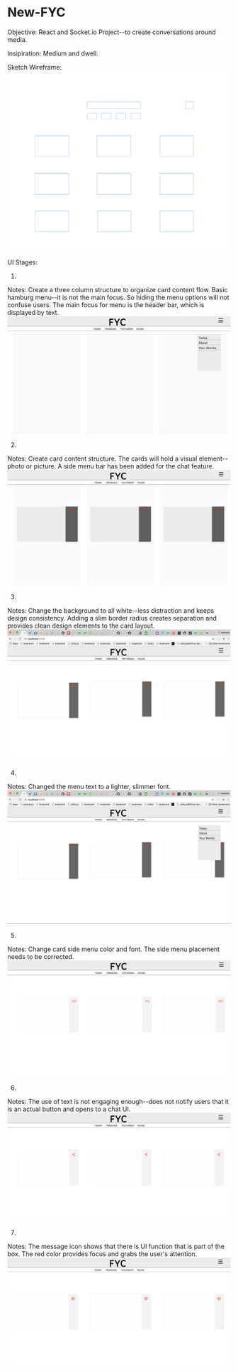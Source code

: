# New-FYC
Objective: React and Socket.io Project--to create conversations around media.

Insipiration: Medium and dwell.

Sketch Wireframe: 
![alt text](https://github.com/campriest/New-FYC/blob/master/Screen%20Shot%202017-07-08%20at%208.58.44%20AM.png)

UI Stages:

1.
Notes: Create a three column structure to organize card content flow. Basic hamburg menu--it is not the main focus. So hiding the menu options will not confuse users. The main focus for menu is the header bar, which is displayed by text.
![alt text](https://github.com/campriest/New-FYC/blob/master/Screen%20Shot%202017-06-28%20at%208.49.36%20PM.png)

2.
Notes: Create card content structure. The cards will hold a visual element--photo or picture. A side menu bar has been added for the chat feature.
![alt text](https://github.com/campriest/New-FYC/blob/master/Screen%20Shot%202017-07-02%20at%209.05.19%20PM.png)

3.
Notes: Change the background to all white--less distraction and keeps design consistency. Adding a slim border radius creates separation and provides clean design elements to the card layout. 
![alt text](https://github.com/campriest/New-FYC/blob/master/Screen%20Shot%202017-07-03%20at%208.15.14%20AM.png)

4.
Notes: Changed the menu text to a lighter, slimmer font. 
![alttext](https://github.com/campriest/New-FYC/blob/master/Screen%20Shot%202017-07-03%20at%208.15.22%20AM.png)

5.
Notes: Change card side menu color and font. The side menu placement needs to be corrected. 
![alt text](https://github.com/campriest/New-FYC/blob/master/Screen%20Shot%202017-07-03%20at%2010.46.01%20AM.png)

6.
Notes: The use of text is not engaging enough--does not notify users that it is an actual button and opens to a chat UI.
![alt text](https://github.com/campriest/New-FYC/blob/master/Screen%20Shot%202017-07-08%20at%2011.42.41%20AM.png)

7. 
Notes: The message icon shows that there is UI function that is part of the box. The red color provides focus and grabs the user's attention. 
![alt text](https://github.com/campriest/New-FYC/blob/master/Screen%20Shot%202017-07-08%20at%204.18.59%20PM.png)
